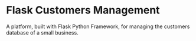 # Flask Customers Management
A platform, built with Flask Python Framework, for managing the customers database of a small business.
